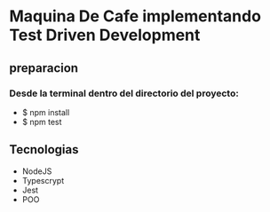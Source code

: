 # Maquina De Cafe implementando Test Driven Development

## preparacion
### Desde la terminal dentro del directorio del proyecto:
 - $ npm install
 - $ npm test

## Tecnologias
- NodeJS
- Typescrypt
- Jest
- POO
